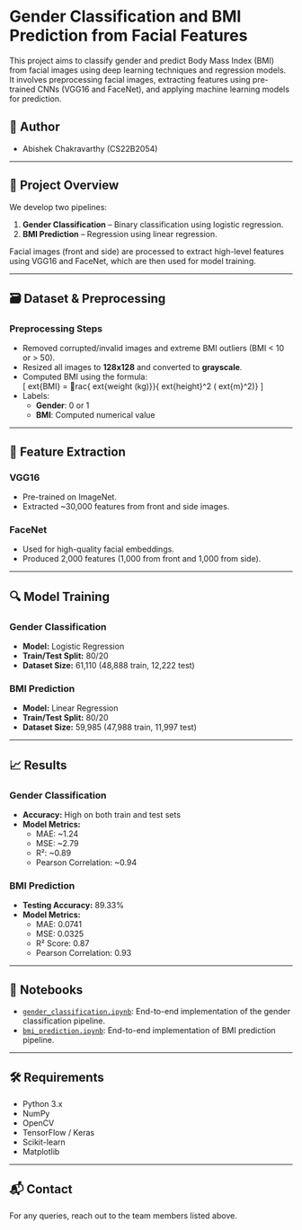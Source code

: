 # Gender Classification and BMI Prediction from Facial Features

This project aims to classify gender and predict Body Mass Index (BMI) from facial images using deep learning techniques and regression models. It involves preprocessing facial images, extracting features using pre-trained CNNs (VGG16 and FaceNet), and applying machine learning models for prediction.

## 👥 Author
- Abishek Chakravarthy (CS22B2054)
---

## 📌 Project Overview

We develop two pipelines:
1. **Gender Classification** – Binary classification using logistic regression.
2. **BMI Prediction** – Regression using linear regression.

Facial images (front and side) are processed to extract high-level features using VGG16 and FaceNet, which are then used for model training.

---

## 🗃️ Dataset & Preprocessing

### Preprocessing Steps
- Removed corrupted/invalid images and extreme BMI outliers (BMI < 10 or > 50).
- Resized all images to **128x128** and converted to **grayscale**.
- Computed BMI using the formula:  
  \[
  	ext{BMI} = rac{	ext{weight (kg)}}{	ext{height}^2 (	ext{m}^2)}
  \]
- Labels:
  - **Gender**: 0 or 1
  - **BMI**: Computed numerical value

---

## 🧠 Feature Extraction

### VGG16
- Pre-trained on ImageNet.
- Extracted ~30,000 features from front and side images.

### FaceNet
- Used for high-quality facial embeddings.
- Produced 2,000 features (1,000 from front and 1,000 from side).

---

## 🔍 Model Training

### Gender Classification
- **Model:** Logistic Regression
- **Train/Test Split:** 80/20
- **Dataset Size:** 61,110 (48,888 train, 12,222 test)

### BMI Prediction
- **Model:** Linear Regression
- **Train/Test Split:** 80/20
- **Dataset Size:** 59,985 (47,988 train, 11,997 test)

---

## 📈 Results

### Gender Classification
- **Accuracy:** High on both train and test sets
- **Model Metrics:**
  - MAE: ~1.24
  - MSE: ~2.79
  - R²: ~0.89
  - Pearson Correlation: ~0.94

### BMI Prediction
- **Testing Accuracy:** 89.33%
- **Model Metrics:**
  - MAE: 0.0741
  - MSE: 0.0325
  - R² Score: 0.87
  - Pearson Correlation: 0.93

---

## 📓 Notebooks

- [`gender_classification.ipynb`](./gender_classification.ipynb): End-to-end implementation of the gender classification pipeline.
- [`bmi_prediction.ipynb`](./bmi_prediction.ipynb): End-to-end implementation of BMI prediction pipeline.

---

## 🛠️ Requirements

- Python 3.x
- NumPy
- OpenCV
- TensorFlow / Keras
- Scikit-learn
- Matplotlib


---

## 📬 Contact

For any queries, reach out to the team members listed above.
